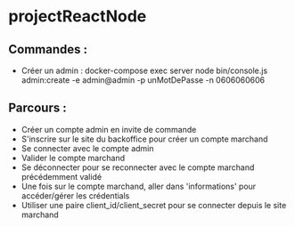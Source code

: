 # projectReactNode

## Commandes :
 - Créer un admin : docker-compose exec server node bin/console.js admin:create -e admin@admin -p unMotDePasse -n 0606060606
 
## Parcours :
 - Créer un compte admin en invite de commande
 - S'inscrire sur le site du backoffice pour créer un compte marchand
 - Se connecter avec le compte admin
 - Valider le compte marchand
 - Se déconnecter pour se reconnecter avec le compte marchand précédemment validé
 - Une fois sur le compte marchand, aller dans 'informations' pour accéder/gérer les crédentials
 - Utiliser une paire client_id/client_secret pour se connecter depuis le site marchand 
